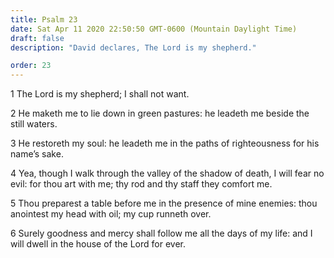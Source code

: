 ```yaml
---
title: Psalm 23
date: Sat Apr 11 2020 22:50:50 GMT-0600 (Mountain Daylight Time)
draft: false
description: "David declares, The Lord is my shepherd."

order: 23
---
```

    
1 The Lord is my shepherd; I shall not want.

2 He maketh me to lie down in green pastures: he leadeth me beside the still waters.

3 He restoreth my soul: he leadeth me in the paths of righteousness for his name’s sake.

4 Yea, though I walk through the valley of the shadow of death, I will fear no evil: for thou art with me; thy rod and thy staff they comfort me.

5 Thou preparest a table before me in the presence of mine enemies: thou anointest my head with oil; my cup runneth over.

6 Surely goodness and mercy shall follow me all the days of my life: and I will dwell in the house of the Lord for ever.
